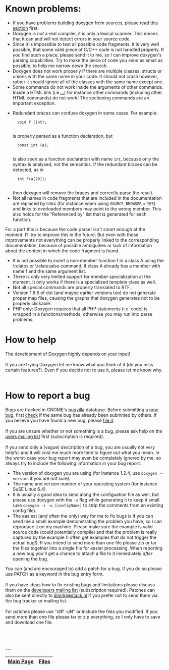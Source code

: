 # Known problems: #


  * If you have problems building doxygen from sources, please read [this section](Doxygen_install.md)  first.
  * Doxygen is _not_ a real compiler, it is only a lexical scanner. This means that it can and will not detect errors in your source code.
  * Since it is impossible to test all possible code fragments, it is very well possible, that some valid piece of C/C++ code is not handled properly. If you find such a piece, please send it to me, so I can improve doxygen's parsing capabilities. Try to make the piece of code you send as small as possible, to help me narrow down the search.
  * Doxygen does not work properly if there are multiple classes, structs or unions with the same name in your code. It should not crash however, rather it should ignore all of the classes with the same name except one.
  * Some commands do not work inside the arguments of other commands. Inside a HTML link (i.e <a href='...'>...<a>) for instance other commands (including other HTML commands) do not work! The sectioning commands are an important exception.<br>
<ul><li>Redundant braces can confuse doxygen in some cases. For example:<br>
<pre><code>  void f (int);<br>
</code></pre>
is properly parsed as a function declaration, but<br>
<pre><code>  const int (a);<br>
</code></pre>
is also seen as a function declaration with name <code>int</code>, because only the syntax is analysed, not the semantics. If the redundant braces can be detected, as in<br>
<pre><code>  int *(a[20]);<br>
</code></pre>
then doxygen will remove the braces and correctly parse the result.<br>
</li><li>Not all names in code fragments that are included in the documentation are replaced by links (for instance when using <code>SOURCE_BROWSER</code> = <code>YES</code>) and links to overloaded members may point to the wrong member. This also holds for the "Referenced by" list that is generated for each function.</li></ul>

For a part this is because the code parser isn't smart enough at the moment. I'll try to improve this in the future. But even with these improvements not everything can be properly linked to the corresponding documentation, because of possible ambiguities or lack of information about the context in which the code fragment is found.<br>
<ul><li>It is not possible to insert a non-member function f in a class A using the \relates or \relatesalso command, if class A already has a member with name f and the same argument list.<br>
</li><li>There is only very limited support for member specialization at the moment. It only works if there is a specialized template class as well.<br>
</li><li>Not all special commands are properly translated to RTF.<br>
</li><li>Version 1.8.6 of dot (and maybe earlier versions too) do not generate proper map files, causing the graphs that doxygen generates not to be properly clickable.<br>
</li><li>PHP only: Doxygen requires that all PHP statements (i.e. code) is wrapped in a functions/methods, otherwise you may run into parse problems.</li></ul>


<h1>How to help</h1>


The development of Doxygen highly depends on your input!<br>
<br>
If you are trying Doxygen let me know what you think of it (do you miss certain features?). Even if you decide not to use it, please let me know why.<br>
<br>
<h1>How to report a bug</h1>


Bugs are tracked in GNOME's <a href='http://bugzilla.gnome.org'>bugzilla</a> database. Before submitting a <a href='http://bugzilla.gnome.org/enter_bug.cgi?product=doxygen'>new bug</a>, first <a href='http://bugzilla.gnome.org/buglist.cgi?product=doxygen&bug_status=UNCONFIRMED&bug_status=NEW&bug_status=ASSIGNED&bug_status=NEEDINFO&bug_status=REOPENED&bug_status=VERIFIED&email1=&emailtype1=substring&emailassigned_to1=1&email2=&emailtype2=substring&emailreporter2=1&changedin=&chfieldfrom=&chfieldto=Now&chfieldvalue=&short_desc=&short_desc_type=substring&long_desc=&long_desc_type=substring&bug_file_loc=&bug_file_loc_type=substring&status_whiteboard=&status_whiteboard_type=substring&keywords=&keywords_type=anywords&op_sys_details=&op_sys_details_type=substring&version_details=&version_details_type=substring&cmdtype=doit&namedcmd=gnome-libs+past+20+days&newqueryname=&order=Reuse+same+sort+as+last+time&form_name=query'>check</a> if the same bug has already been submitted by others. If you believe you have found a new bug, please <a href='http://bugzilla.gnome.org/enter_bug.cgi?product=doxygen'>file it</a>.<br>
<br>
If you are unsure whether or not something is a bug, please ask help on the <a href='http://sourceforge.net/mail/?group_id=5971'>users mailing list</a> first (subscription is required).<br>
<br>
If you send only a (vague) description of a bug, you are usually not very helpful and it will cost me much more time to figure out what you mean. In the worst-case your bug report may even be completely ignored by me, so always try to include the following information in your bug report:<br>
<ul><li>The version of doxygen you are using (for instance 1.2.4, use <code>doxygen --version</code> if you are not sure).<br>
</li><li>The name and version number of your operating system (for instance SuSE Linux 6.4)<br>
</li><li>It is usually a good idea to send along the configuation file as well, but please use doxygen with the <code>-s</code> flag while generating it to keep it small (use <code>doxygen -s -u [configName]</code> to strip the comments from an existing config file).<br>
</li><li>The easiest (and often the only) way for me to fix bugs is if you can send me a small example demonstrating the problem you have, so I can reproduce it on my machine. Please make sure the example is valid source code (could potentially compile) and that the problem is really captured by the example (I often get examples that do not trigger the actual bug!). If you intend to send more than one file please zip or tar the files together into a single file for easier processing. When reporting a new bug you'll get a chance to attach a file to it immediately <i>after</i> opening the bug.</li></ul>


You can (and are encouraged to) add a patch for a bug. If you do so please use PATCH as a keyword in the bug entry form.<br>
<br>
If you have ideas how to fix existing bugs and limitations please discuss them on the <a href='http://sourceforge.net/mail/?group_id=5971'>developers mailing list</a> (subscription required). Patches can also be sent directly to <a href='mailto:dimitri@stack.nl'>dimitri@stack.nl</a> if you prefer not to send them via the bug tracker or mailing list.<br>
<br>
For patches please use "diff -uN" or include the files you modified. If you send more than one file please tar or zip everything, so I only have to save and download one file.<br>
<br>
<br>
<br>
<br>
---<br>
<table><thead><th> <a href='Doxygen.md'>Main Page</a> </th><th> <a href='Doxygen_files.md'>Files</a> </th></thead><tbody>